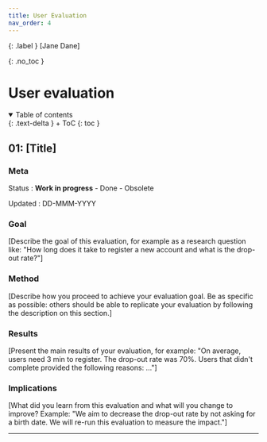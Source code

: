 ```yaml
---
title: User Evaluation
nav_order: 4
---
```


{: .label }
[Jane Dane]

{: .no_toc }
# User evaluation

<details open markdown="block">
{: .text-delta }
<summary>Table of contents</summary>
+ ToC
{: toc }
</details>

## 01: [Title]

### Meta

Status
: **Work in progress** - Done - Obsolete

Updated
: DD-MMM-YYYY

### Goal

[Describe the goal of this evaluation, for example as a research question like: "How long does it take to register a new account and what is the drop-out rate?"]

### Method

[Describe how you proceed to achieve your evaluation goal. Be as specific as possible: others should be able to replicate your evaluation by following the description on this section.]

### Results

[Present the main results of your evaluation, for example: "On average, users need 3 min to register. The drop-out rate was 70%. Users that didn't complete provided the following reasons: ..."]

### Implications

[What did you learn from this evaluation and what will you change to improve? Example: "We aim to decrease the drop-out rate by not asking for a birth date. We will re-run this evaluation to measure the impact."]

---
